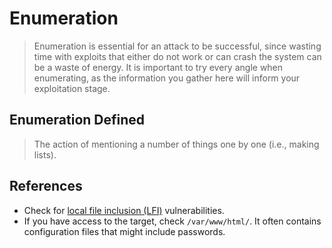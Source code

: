 # Enumeration
> Enumeration is essential for an attack to be successful, since wasting time with exploits that either do not work or can crash the system can be a waste of energy. It is important to try every angle when enumerating, as the information you gather here will inform your exploitation stage.

## Enumeration Defined
> The action of mentioning a number of things one by one (i.e., making lists).

## References
- Check for [local file inclusion (LFI)](../local_file_inclusion.md) vulnerabilities.
- If you have access to the target, check `/var/www/html/`. It often contains configuration files that might include passwords. 
